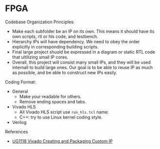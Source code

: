 # FPGA

Codebase Organization Principles:
- Make each subfolder be an IP on its own. This means it should have its own
  scripts, rtl or hls code, and testbench.
- Hierarchy IPs will have dependency. We need to obey the order explicitly
  in corresponding building scripts.
- Final large project shuold be expressed in a diagram or static RTL code
  that ultilizing small IP cores.
- Overall, this project will consist many small IPs, and they will be used
  internall to build large ones. Our goal is to be able to reuse IP as much as
  possible, and be able to construct new IPs easily.

Coding Format:
- General
	- Make your readable for others.
	- Remove ending spaces and tabs.
- Vivado HLS
	- All Vivado HLS script use `run_hls.tcl` name.
	- C++: try to use Linux kernel coding style.
- Verilog

References
- [UG1118 Vivado Creating and Packaging Custom IP](https://www.xilinx.com/support/documentation/sw_manuals/xilinx2018_2/ug1118-vivado-creating-packaging-custom-ip.pdf)
